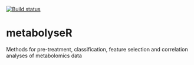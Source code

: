 [![Build status](https://travis-ci.org/jasenfinch/metabolyseR.svg?branch=master)]((https://travis-ci.org/jasenfinch/metabolyseR))

# metabolyseR
Methods for pre-treatment, classification, feature selection and correlation analyses of metabolomics data

